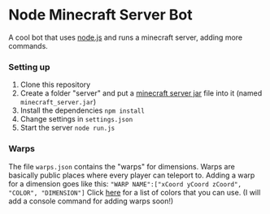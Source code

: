 # Node Minecraft Server Bot
A cool bot that uses [node.js](http://nodejs.org/) and runs a minecraft server, adding more commands.

### Setting up
1. Clone this repository 
2. Create a folder "server" and put a [minecraft server jar](https://minecraft.net/download) file into it (named `minecraft_server.jar`)
3. Install the dependencies `npm install`
4. Change settings in `settings.json`
5. Start the server `node run.js`

### Warps
The file `warps.json` contains the "warps" for dimensions. Warps are basically public places where every player can teleport to.
Adding a warp for a dimension goes like this: `"WARP NAME":["xCoord yCoord zCoord", "COLOR", "DIMENSION"]` Click [here](http://www.minecraftforum.net/forums/minecraft-discussion/redstone-discussion-and/351959#TEXTUALcolors) for a list of colors that you can use.
(I will add a console command for adding warps soon!)